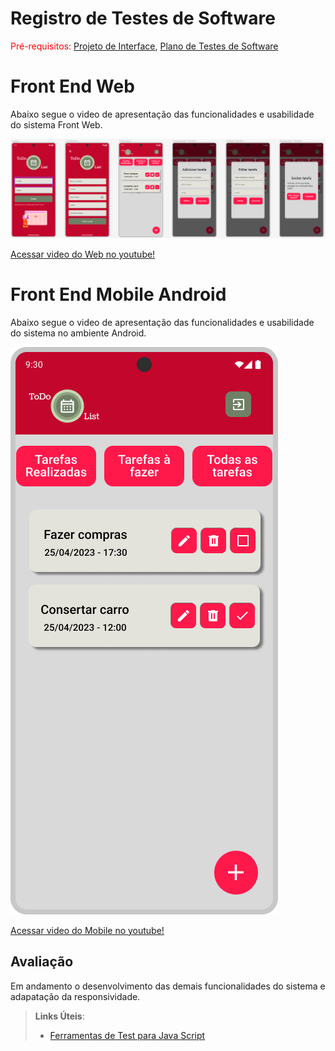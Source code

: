 # Registro de Testes de Software

<span style="color:red">Pré-requisitos: <a href="3-Projeto de Interface.md"> Projeto de Interface</a></span>, <a href="8-Plano de Testes de Software.md"> Plano de Testes de Software</a>

 # Front End Web

Abaixo segue o video de apresentação das funcionalidades e usabilidade do sistema Front Web.

[![Watch the video](https://github.com/ICEI-PUC-Minas-PMV-ADS/pmv-ads-2023-1-e4-proj-infra-t1-todolist/blob/main/docs/img/Captura%20de%20tela%202023-05-21%20190547.png?raw=true)](https://youtu.be/twrCLhK9juE)

 <a href="https://youtu.be/twrCLhK9juE"> Acessar video do Web no youtube!</a>


# Front End Mobile Android

Abaixo segue o video de apresentação das funcionalidades e usabilidade do sistema no ambiente Android.

[![Watch the video](https://github.com/ICEI-PUC-Minas-PMV-ADS/pmv-ads-2023-1-e4-proj-infra-t1-todolist/blob/main/docs/img/Principal.png?raw=true)](https://youtu.be/kmEVBQTVZsU)

 <a href="https://youtu.be/kmEVBQTVZsU"> Acessar video do Mobile no youtube!</a>

## Avaliação

Em andamento o desenvolvimento das demais funcionalidades do sistema e adapatação da responsividade.

> **Links Úteis**:
> - [Ferramentas de Test para Java Script](https://geekflare.com/javascript-unit-testing/)
